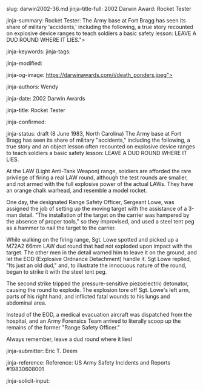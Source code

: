 slug: darwin2002-36.md
jinja-title-full: 2002 Darwin Award: Rocket Tester

jinja-summary: Rocket Tester: The Army base at Fort Bragg has seen its share of military 'accidents,' including the following, a true story recounted on explosive device ranges to teach soldiers a basic safety lesson: LEAVE A DUD ROUND WHERE IT LIES.">

jinja-keywords:
jinja-tags:

jinja-modified:

jinja-og-image: https://darwinawards.com/i/death_ponders.jpeg">

jinja-authors: Wendy

jinja-date: 2002 Darwin Awards


jinja-title: Rocket Tester


jinja-confirmed:

jinja-status: draft
(8 June 1983, North Carolina) The Army base at Fort Bragg has seen its share of military "accidents," including the following, a true story and an object lesson often recounted on explosive device ranges to teach soldiers a basic safety lesson: LEAVE A DUD ROUND WHERE IT LIES.

At the LAW (Light Anti-Tank Weapon) range, soldiers are afforded the rare privilege of firing a real LAW round, although the test rounds are smaller, and not armed with the full explosive power of the actual LAWs. They have an orange chalk warhead, and resemble a model rocket.

One day, the designated Range Safety Officer, Sergeant Lowe, was assigned the job of setting up the moving target with the assistance of a 3-man detail. "The installation of the target on the carrier was hampered by the absence of proper tools," so they improvised, and used a steel tent peg as a hammer to nail the target to the carrier.

While walking on the firing range, Sgt. Lowe spotted and picked up a M72A2 66mm LAW dud round that had not exploded upon impact with the target. The other men in the detail warned him to leave it on the ground, and let the EOD (Explosive Ordnance Detachment) handle it. Sgt Lowe replied, "Its just an old dud," and, to illustrate the innocuous nature of the round, began to strike it with the steel tent peg.

The second strike tripped the pressure-sensitive piezoelectric detonator, causing the round to explode. The explosion tore off Sgt. Lowe's left arm, parts of his right hand, and inflicted fatal wounds to his lungs and abdominal area.

Instead of the EOD, a medical evacuation aircraft was dispatched from the hospital, and an Army Forensics Team arrived to literally scoop up the remains of the former "Range Safety Officer."

Always remember, leave a dud round where it lies!
<P align=center>
<!--#include virtual="/inc/votebar_viewvoteonly" -->

jinja-submitter: Eric T. Deem

jinja-reference: Reference: US Army Safety Incidents and Reports #19830608001

jinja-solicit-input:
<!--
<P align=center><A href="http://forum.DarwinAwards.com/index.php?act=ST&f=2&t=3812">Discuss this Story</A></P>
-->




<!--#include file=nav_2002.html -->



